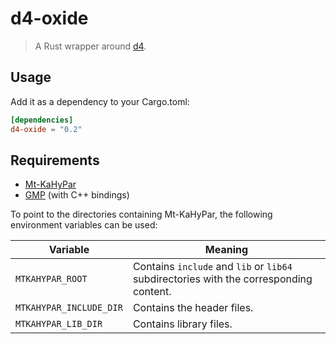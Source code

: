 # d4-oxide

> A Rust wrapper around [d4][d4].

## Usage

Add it as a dependency to your Cargo.toml:

```toml
[dependencies]
d4-oxide = "0.2"
```

## Requirements

- [Mt-KaHyPar][mtkahypar]
- [GMP][gmp] (with C++ bindings)

To point to the directories containing Mt-KaHyPar, the following environment variables can be used:

| Variable                | Meaning                                                                                |
|-------------------------|----------------------------------------------------------------------------------------|
| `MTKAHYPAR_ROOT`        | Contains `include` and `lib` or `lib64` subdirectories with the corresponding content. |
| `MTKAHYPAR_INCLUDE_DIR` | Contains the header files.                                                             |
| `MTKAHYPAR_LIB_DIR`     | Contains library files.                                                                |

[d4]: https://github.com/crillab/d4v2
[mtkahypar]: https://github.com/kahypar/mt-kahypar
[gmp]: https://gmplib.org
